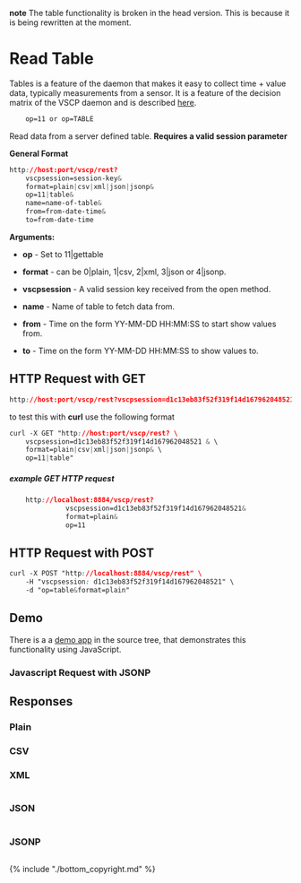 
**note** The table functionality is broken in the head version. This is because it is being rewritten at the moment. 


# Read Table

Tables is a feature of the daemon that makes it easy to collect time + value data, typically measurements from a sensor. It is a feature of the decision matrix of the VSCP daemon and is described [here](./decision_matrix.md#write_table). 

```css
    op=11 or op=TABLE
```  
    
Read data from a server defined table. **Requires a valid session parameter**

**General Format**
```css
http://host:port/vscp/rest?
    vscpsession=session-key&
    format=plain|csv|xml|json|jsonp&
    op=11|table&
    name=name-of-table&
    from=from-date-time&
    to=from-date-time  
```

**Arguments:**


*  **op** - Set to 11|gettable

*  **format** - can be 0|plain, 1|csv, 2|xml, 3|json or 4|jsonp.

*  **vscpsession** - A valid session key received from the open method.

*  **name** - Name of table to fetch data from.

*  **from** - Time on the form YY-MM-DD HH:MM:SS to start show values from.

*  **to** - Time on the form YY-MM-DD HH:MM:SS to show values to.

## HTTP Request with GET

```css
http://host:port/vscp/rest?vscpsession=d1c13eb83f52f319f14d167962048521 &format=plain|csv|xml|json|jsonp&op=11|table    
```

to test this with **curl** use the following format

```css
curl -X GET "http://host:port/vscp/rest? \
    vscpsession=d1c13eb83f52f319f14d167962048521 & \
    format=plain|csv|xml|json|jsonp& \
    op=11|table"
```

##### example GET HTTP request

```css
    http://localhost:8884/vscp/rest?  
              vscpsession=d1c13eb83f52f319f14d167962048521&
              format=plain&
              op=11
```  

## HTTP Request with POST

```css
curl -X POST "http://localhost:8884/vscp/rest" \
    -H "vscpsession: d1c13eb83f52f319f14d167962048521" \ 
    -d "op=table&format=plain"     
```

## Demo

There is a a [demo app](https://github.com/grodansparadis/vscp-ux/tree/master/rest) in the source tree, that demonstrates this functionality using JavaScript.

### Javascript Request with JSONP

## Responses

### Plain

	
	


### CSV

	
	


### XML

```xml

```

### JSON

```css

```

### JSONP

```javascript

```



{% include "./bottom_copyright.md" %}
